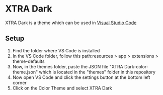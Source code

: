 # XTRA Dark
XTRA Dark is a theme which can be used in <a href="https://code.visualstudio.com/">Visual Studio Code</a>

## Setup

1. Find the folder where VS Code is installed
2. In the VS Code folder, follow this path:resources > app > extensions > theme-defaults 
3. Now, in the themes folder, paste the JSON file "XTRA Dark-color-theme.json" which is located in the "themes" folder in this repository
4. Now open VS Code and click the settings button at the bottom left corner
5. Click on the Color Theme and select XTRA Dark

